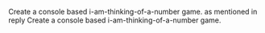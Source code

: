 Create a console based i-am-thinking-of-a-number game. as mentioned in reply Create a console based i-am-thinking-of-a-number game.
